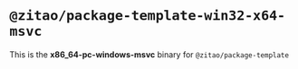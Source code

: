 # `@zitao/package-template-win32-x64-msvc`

This is the **x86_64-pc-windows-msvc** binary for `@zitao/package-template`
